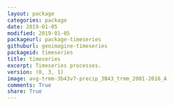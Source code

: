 ```yaml
---
layout: package
categories: package
date: 2019-01-05
modified: 2019-01-05
packageurl: package-timeseries
githuburl: geoimagine-timeseries
packageid: timeseries
title: timeseries
excerpt: Timeseries processes.
version: (0, 3, 1)
image: avg-trmm-3b43v7-precip_3B43_trmm_2001-2016_A
comments: True
share: True
---
```

